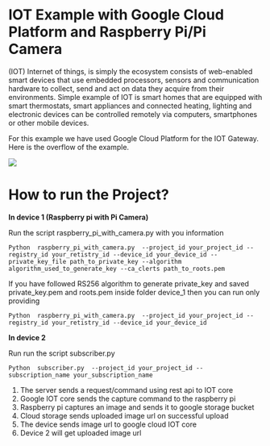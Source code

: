 # IOT Example with Google Cloud Platform and Raspberry Pi/Pi Camera

(IOT) Internet of things, is simply the ecosystem consists of web-enabled smart devices that use embedded processors, sensors and communication hardware to collect, send and act on data they acquire from their environments. Simple example of IOT is
smart homes that are equipped with smart thermostats, smart appliances and connected heating, lighting and electronic devices can be controlled remotely via computers, smartphones or other mobile devices.

For this example we have used Google Cloud Platform for the IOT Gateway. Here is the overflow of the example.

<img src="https://github.com/rajeshkumarkhadka/iot-camera-gcp/blob/master/overview.jpg"/>


# How to run the Project?
**In device 1 (Raspberry pi with Pi Camera)**

Run the script raspberry_pi_with_camera.py with you information

```
Python  raspberry_pi_with_camera.py  --project_id your_project_id --registry_id your_retistry_id --device_id your_device_id --private_key_file path_to_private_key --algorithm algorithm_used_to_generate_key --ca_clerts path_to_roots.pem
```

If you have followed RS256 algorithm to generate private_key and saved private_key.pem and roots.pem inside folder device_1 then you can run only providing

```
Python  raspberry_pi_with_camera.py  --project_id your_project_id --registry_id your_retistry_id --device_id your_device_id 
```


**In device 2** 

Run run the script subscriber.py

```
Python  subscriber.py  --project_id your_project_id --subscription_name your_subscription_name
```


1. The server sends a request/command using rest api to IOT core
2. Google IOT core sends the capture command to the raspberry pi 
3. Raspberry pi captures an image and sends it to google storage bucket
4. Cloud storage sends uploaded image url on successful upload
5. The device sends image url to google cloud IOT core
6. Device 2 will get uploaded image url
